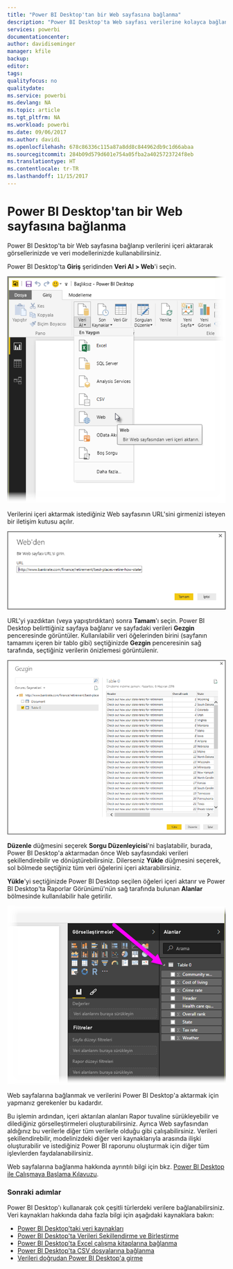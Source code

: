 ```yaml
---
title: "Power BI Desktop'tan bir Web sayfasına bağlanma"
description: "Power BI Desktop'ta Web sayfası verilerine kolayca bağlanma ve bunları kullanma"
services: powerbi
documentationcenter: 
author: davidiseminger
manager: kfile
backup: 
editor: 
tags: 
qualityfocus: no
qualitydate: 
ms.service: powerbi
ms.devlang: NA
ms.topic: article
ms.tgt_pltfrm: NA
ms.workload: powerbi
ms.date: 09/06/2017
ms.author: davidi
ms.openlocfilehash: 678c86336c115a87a8dd8c844962db9c1d66abaa
ms.sourcegitcommit: 284b09d579d601e754a05fba2a4025723724f8eb
ms.translationtype: HT
ms.contentlocale: tr-TR
ms.lasthandoff: 11/15/2017
---
```

# <a name="connect-to-a-web-page-from-power-bi-desktop"></a>Power BI Desktop'tan bir Web sayfasına bağlanma
Power BI Desktop'ta bir Web sayfasına bağlanıp verilerini içeri aktararak görsellerinizde ve veri modellerinizde kullanabilirsiniz.

Power BI Desktop'ta **Giriş** şeridinden **Veri Al > Web**'i seçin.

![](media/desktop-connect-to-web/connect-to-web_1.png)

Verilerini içeri aktarmak istediğiniz Web sayfasının URL'sini girmenizi isteyen bir iletişim kutusu açılır.

![](media/desktop-connect-to-web/connect-to-web_2.png)

URL'yi yazdıktan (veya yapıştırdıktan) sonra **Tamam**'ı seçin. Power BI Desktop belirttiğiniz sayfaya bağlanır ve sayfadaki verileri **Gezgin** penceresinde görüntüler. Kullanılabilir veri öğelerinden birini (sayfanın tamamını içeren bir tablo gibi) seçtiğinizde **Gezgin** penceresinin sağ tarafında, seçtiğiniz verilerin önizlemesi görüntülenir.

![](media/desktop-connect-to-web/connect-to-web_3.png)

**Düzenle** düğmesini seçerek **Sorgu Düzenleyicisi**'ni başlatabilir, burada, Power BI Desktop'a aktarmadan önce Web sayfasındaki verileri şekillendirebilir ve dönüştürebilirsiniz. Dilerseniz **Yükle** düğmesini seçerek, sol bölmede seçtiğiniz tüm veri öğelerini içeri aktarabilirsiniz.

**Yükle**'yi seçtiğinizde Power BI Desktop seçilen öğeleri içeri aktarır ve Power BI Desktop'ta Raporlar Görünümü'nün sağ tarafında bulunan **Alanlar** bölmesinde kullanılabilir hale getirilir.

![](media/desktop-connect-to-web/connect-to-web_4.png)

Web sayfalarına bağlanmak ve verilerini Power BI Desktop'a aktarmak için yapmanız gerekenler bu kadardır.

Bu işlemin ardından, içeri aktarılan alanları Rapor tuvaline sürükleyebilir ve dilediğiniz görselleştirmeleri oluşturabilirsiniz. Ayrıca Web sayfasından aldığınız bu verilerle diğer tüm verilerle olduğu gibi çalışabilirsiniz. Verileri şekillendirebilir, modelinizdeki diğer veri kaynaklarıyla arasında ilişki oluşturabilir ve istediğiniz Power BI raporunu oluşturmak için diğer tüm işlevlerden faydalanabilirsiniz.

Web sayfalarına bağlanma hakkında ayrıntılı bilgi için bkz. [Power BI Desktop ile Çalışmaya Başlama Kılavuzu](desktop-getting-started.md).

### <a name="next-steps"></a>Sonraki adımlar
Power BI Desktop'ı kullanarak çok çeşitli türlerdeki verilere bağlanabilirsiniz. Veri kaynakları hakkında daha fazla bilgi için aşağıdaki kaynaklara bakın:

* [Power BI Desktop'taki veri kaynakları](desktop-data-sources.md)
* [Power BI Desktop'ta Verileri Şekillendirme ve Birleştirme](desktop-shape-and-combine-data.md)
* [Power BI Desktop'ta Excel çalışma kitaplarına bağlanma](desktop-connect-excel.md)   
* [Power BI Desktop'ta CSV dosyalarına bağlanma](desktop-connect-csv.md)   
* [Verileri doğrudan Power BI Desktop'a girme](desktop-enter-data-directly-into-desktop.md)   

